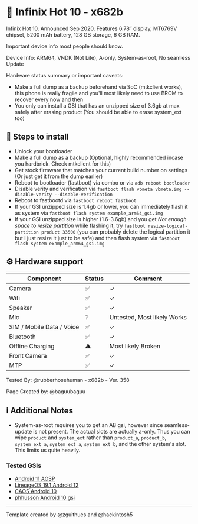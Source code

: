 # 📱 Infinix Hot 10 - x682b
Infinix Hot 10. Announced Sep 2020. Features 6.78″ display, MT6769V chipset, 5200 mAh battery, 128 GB storage, 6 GB RAM.

Important device info most people should know.

Device Info: ARM64, VNDK (Not Lite), A-only, System-as-root, No seamless Update

Hardware status summary or important caveats:

- Make a full dump as a backup beforehand via SoC (mtkclient works), this phone is really fragile and you'll most likely need to use BROM to recover every now and then
- You only can install a GSI that has an unzipped size of 3.6gb at max safely after erasing product (You should be able to erase system_ext too)

## 📃 Steps to install

* Unlock your bootloader
* Make a full dump as a backup (Optional, highly recommended incase you hardbrick. Check mtkclient for this)
* Get stock firmware that matches your current build number on settings (Or just get it from the dump earlier)
* Reboot to bootloader (fastboot) via combo or via `adb reboot bootloader`
* Disable verity and verification via `fastboot flash vbmeta vbmeta.img --disable-verity --disable-verification`
* Reboot to fastbootd via `fastboot reboot fastboot`
* If your GSI unzipped size is 1.4gb or lower, you can immediately flash it as system via `fastboot flash system example_arm64_gsi.img`
* If your GSI unzipped size is higher (1.6-3.6gb) and you get *Not enough space to resize partition* while flashing it, try `fastboot resize-logical-partition product 33500` (you can probably delete the logical partition it but I just resize it just to be safe) and then flash system via `fastboot flash system example_arm64_gsi.img`

## ⚙️ Hardware support

| Component                 | Status |      Comment                                              |
|---------------------------|--------|-----------------------------------------------------------|
| Camera                    | ✅    | ✓                                                         |
| Wifi                      | ✅    | ✓                                                         |
| Speaker                   | ✅    | ✓                                                         |
| Mic                       | ❔    | Untested, Most likely Works                               |
| SIM / Mobile Data / Voice | ✅    | ✓                                                         |
| Bluetooth                 | ✅    | ✓                                                         |
| Offline Charging          | ⚠️    | Most likely Broken                                         |
| Front Camera              | ✅    | ✓                                                         |
| MTP                       | ✅    | ✓                                                         |

Tested By: @rubberhosehuman - x682b - Ver. 358

Page Created by: @baguubaguu

## ℹ️ Additional Notes

- System-as-root requires you to get an AB gsi, however since seamless-update is not present. The actual slots are actually a-only. Thus you can wipe `product` and `system_ext` rather than `product_a`, `product_b`, `system_ext_a`, `system_ext_a`, `system_ext_b`, and the other system's slot. This limits us quite heavily.

### Tested GSIs
- [Android 11 AOSP](https://ci.android.com/builds/branches/aosp-android11-gsi/grid?)
- [LineageOS 19.1 Android 12](https://sourceforge.net/projects/andyyan-gsi/files/lineage-19.x/)
- [CAOS Android 10](https://github.com/eremitein/treble-patches/wiki/CAOS-Project)
- [phhusson Android 10 gsi](https://github.com/phhusson/treble_experimentations/releases/download/v222/system-quack-arm64-ab-gapps.img.xz)

---

Template created by @zguithues and @hackintosh5